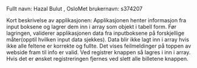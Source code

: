 Fullt navn: Hazal Bulut , OsloMet brukernavn: s374207

Kort beskrivelse av applikasjonen:
Applikasjonen henter informasjon fra input boksene og lagrer dem inn i array som objekt i tabell form. Før lagringen, validerer applikasjonen data fra inputboksene på forskjellige måter(opptil hvilken input data sjekkes). Data blir ikke lagt inn i array hvis ikke alle feltene er korrekte og fullte. Det vises feilmeldinger på toppen av webside fram til info er valid.
Ved registrer knappen så lagres i inn i array. Hvis det er ønsket registreringen fjernes ved slett alle billetene knappen.   

